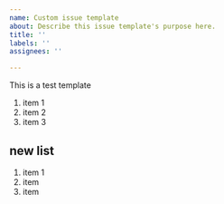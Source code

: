 ```yaml
---
name: Custom issue template
about: Describe this issue template's purpose here.
title: ''
labels: ''
assignees: ''

---
```


This is a test template

1. item 1
1.  item 2
1. item 3

## new list


1. item 1
2. item 
3. item
